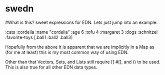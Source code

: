 swedn
=====



#What is this? 
sweet expressions for EDN. Lets just jump into an example:

  :cats
    :cordelia
      :name "cordelia"
      :age 6
    :tofu 4
    :margaret 3
  :dogs
    :schnitzel
      :favorite-toys [:ball1 :ball2 :ball3]
      
Hopefully from the above it is apparent that we are implicitly in a Map as (for me at least) this is my most common way of using EDN. 

Other than that Vectors, Sets, and Lists still require [] #[], and () to be used. This is also true for all other EDN data types. 

